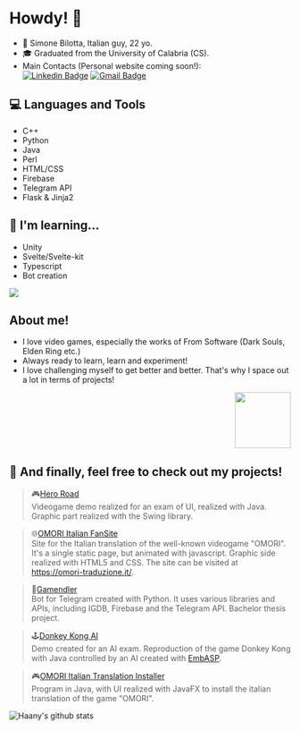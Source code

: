 # Howdy! 👋

* 👦 Simone Bilotta, Italian guy, 22 yo.
* 🎓 Graduated from the University of Calabria (CS).
* Main Contacts (Personal website coming soon!):<br>
[![Linkedin Badge](https://img.shields.io/badge/-SimoneBilotta-blue?style=flat-square&logo=Linkedin&logoColor=white&link=https://www.linkedin.com/in/simone-bilotta-268603236/)](https://www.linkedin.com/in/simone-bilotta-268603236/) [![Gmail Badge](https://img.shields.io/badge/-sispib1@gmail.com-c14438?style=flat-square&logo=Gmail&logoColor=white&link=mailto:sispib1@gmail.com)](mailto:sispib1@gmail.com)

## 💻 Languages and Tools
* C++
* Python
* Java
* Perl
* HTML/CSS
* Firebase
* Telegram API
* Flask & Jinja2

## 🌱 I'm learning...
* Unity
* Svelte/Svelte-kit
* Typescript
* Bot creation

<img src = "https://github-readme-stats.vercel.app/api/top-langs/?username=ArmorOfBerserk&layout=compact">

## About me!
* I love video games, especially the works of From Software (Dark Souls, Elden Ring etc.)
* Always ready to learn, learn and experiment!
* I love challenging myself to get better and better. That's why I space out a lot in terms of projects!
<div id="header" align="right">
  <img src="https://media.giphy.com/media/UoLt6Tm8wlSnWGfSFs/giphy.gif" width="100"/>
</div>

## 🔎 And finally, feel free to check out my projects!
> 🎮[Hero Road](https://github.com/lovaion/Hero-Road-Java)<br>
Videogame demo realized for an exam of UI, realized with Java. Graphic part realized with the Swing library.

> 🌐[OMORI Italian FanSite](https://github.com/ArmorOfBerserk/OmoriITA_gitHubPage)<br>
Site for the Italian translation of the well-known videogame "OMORI". It's a single static page, but animated with javascript. Graphic side realized with HTML5 and CSS. The site can be visited at https://omori-traduzione.it/.

> 🤖[Gamendler]()<br>
>Bot for Telegram created with Python. It uses various libraries and APIs, including IGDB, Firebase and the Telegram API. Bachelor thesis project.

> 🕹️[Donkey Kong AI](https://github.com/danieleavolio/Hero-Road-Java)<br>
Demo created for an AI exam. Reproduction of the game Donkey Kong with Java controlled by an AI created with [EmbASP](https://www.mat.unical.it/calimeri/projects/embasp/).

> 🎮[OMORI Italian Translation Installer](https://github.com/ArmorOfBerserk/InstallerModOmori)<br>
Program in Java, with UI realized with JavaFX to install the italian translation of the game "OMORI".


![Haany's github stats](https://github-readme-stats.vercel.app/api?username=ArmorOfBerserk&show_icons=true&hide=[%22issues%22])

